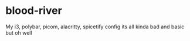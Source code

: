# blood-river
My i3, polybar, picom, alacritty, spicetify config
its all kinda bad and basic but oh well
